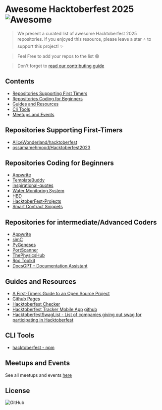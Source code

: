 # Awesome Hacktoberfest 2025 ![Awesome](https://cdn.rawgit.com/sindresorhus/awesome/d7305f38d29fed78fa85652e3a63e154dd8e8829/media/badge.svg)

> We present a curated list of awesome Hacktoberfest 2025 repositories. If you enjoyed this resource, please leave a star ⭐ to support this project! ✨

> Feel Free to add your repos to the list 😄

> Don't forget to [read our contributing guide](https://github.com/Piyushhbhutoria/awesome-hacktoberfest-2025/blob/master/CONTRIBUTING.md)

## Contents

- [Repositories Supporting First Timers](#repositories-supporting-first-timers)
- [Repositories Coding for Beginners](#repositories-coding-for-beginners)
- [Guides and Resources](#guides-and-resources)
- [Cli Tools](#cli-tools)
- [Meetups and Events](#meetups-and-events)

## Repositories Supporting First-Timers

- [AliceWonderland/hacktoberfest](https://github.com/AliceWonderland/hacktoberfest)
- [ossamamehmood/Hacktoberfest2023](https://github.com/ossamamehmood/Hacktoberfest2023)

## Repositories Coding for Beginners

- [Appwrite](https://github.com/appwrite/appwrite)
- [TemplateBuddy](https://github.com/Documentive/TemplateBuddy)
- [inspirational-quotes](https://github.com/vinitshahdeo/inspirational-quotes)
- [Water Monitoring System](https://github.com/vinitshahdeo/Water-Monitoring-System)
- [HBD](https://github.com/vinitshahdeo/HBD)
- [HacktoberFest-Projects](https://github.com/Atharv-Attri/HacktoberFest-Projects/)
- [Smart Contract Snippets](https://github.com/rohitroy-github/smart-contract-snippets)

## Repositories for intermediate/Advanced Coders

- [Appwrite](https://github.com/appwrite/appwrite)
- [simC](https://github.com/cimplec/sim-c)
- [PyGeneses](https://github.com/Project-DC/pygeneses)
- [PortScanner](https://github.com/vinitshahdeo/PortScanner/)
- [ThePhysicsHub](https://github.com/ThePhysHub/ThePhysicsHub/)
- [Roc Toolkit](https://github.com/roc-streaming/roc-toolkit)
- [DocsGPT - Documentation Assistant](https://github.com/arc53/DocsGPT/)

## Guides and Resources

- [A First-Timers Guide to an Open Source Project](https://auth0.com/blog/a-first-timers-guide-to-an-open-source-project/)
- [Github Pages](https://pages.github.com/)
- [Hacktoberfest Checker](https://hacktoberfestchecker.jenko.me/)
- [Hacktoberfest Tracker Mobile App](https://play.google.com/store/apps/details?id=com.hacktoberfesttrackerapp) [github](https://github.com/KeyboardNinjas/hacktoberfest-mobileapp)
- [HacktoberfestSwagList - List of companies giving out swag for participating in Hacktoberfest](https://hacktoberfestswaglist.com/)

## CLI Tools

- [hacktoberfest - npm](https://github.com/ziyaddin/hacktoberfest)

## Meetups and Events

See all meetups and events [here](https://hacktoberfest.digitalocean.com/events)

## License

![GitHub](https://img.shields.io/github/license/Piyushhbhutoria/awesome-hacktoberfest-2025)
